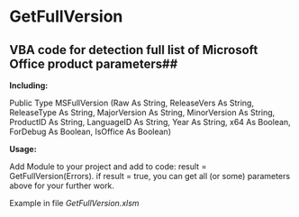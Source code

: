 # GetFullVersion
## VBA code for detection full list of Microsoft Office product parameters##
 
**Including:**

Public Type MSFullVersion (Raw As String, ReleaseVers As String, ReleaseType As String, MajorVersion As String, MinorVersion As String, ProductID As String, LanguageID As String, Year As String, x64 As Boolean, ForDebug  As Boolean, IsOffice As Boolean)

**Usage:**

Add Module to your project and add  to code: result = GetFullVersion(Errors).
if result = true, you can get all (or some) parameters above for your further work.

Example in file *GetFullVersion.xlsm*
